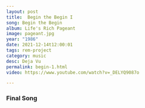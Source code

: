 ```yaml
---
layout: post
title:  Begin the Begin I
song: Begin the Begin
album: Life's Rich Pageant
image: pageant.jpg
year: "1986"
date: 2021-12-14t12:00:01
tags: rem-project
category: music
desc: Deja Vu
permalink: begin-1.html
video: https://www.youtube.com/watch?v=_DELYQ9087o

---
```


### Final Song





